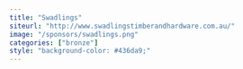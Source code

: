 ```yaml
---
title: "Swadlings"
siteurl: "http://www.swadlingstimberandhardware.com.au/"
image: "/sponsors/swadlings.png"
categories: ["bronze"]
style: "background-color: #436da9;"
---
```


